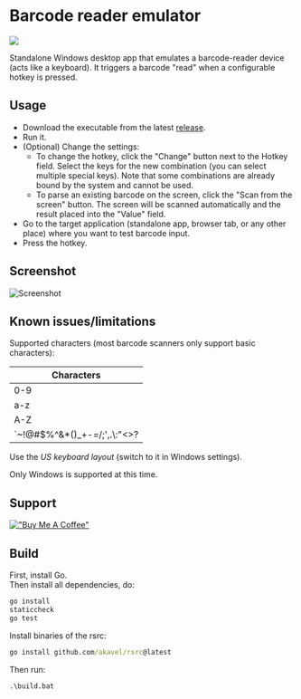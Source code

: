 # Barcode reader emulator

[<img src="https://github.com/oxcafedead/barcode-reader-emulator/raw/main/docs/barcode-emulator-logo.png">](https://oxcafedead.github.io/barcode-reader-emulator/)

Standalone Windows desktop app that emulates a barcode-reader device (acts like a keyboard). It triggers a barcode "read" when a configurable hotkey is pressed.

## Usage

- Download the executable from the latest [release](https://github.com/oxcafedead/barcode-reader-emulator/releases). 
- Run it.
- (Optional) Change the settings:
    - To change the hotkey, click the "Change" button next to the Hotkey field. Select the keys for the new combination (you can select multiple special keys). Note that some combinations are already bound by the system and cannot be used.
    - To parse an existing barcode on the screen, click the "Scan from the screen" button. The screen will be scanned automatically and the result placed into the "Value" field.
- Go to the target application (standalone app, browser tab, or any other place) where you want to test barcode input.
- Press the hotkey.

## Screenshot
![Screenshot](docs/screenshot.jpg)

## Known issues/limitations

Supported characters (most barcode scanners only support basic characters):

| Characters  |
| ------------- |
| 0-9  |
| a-z  |
| A-Z  |
| \`~!@#$%^&*()_+-=&sol;;',.&bsol;:"<>? |

Use the _US keyboard layout_ (switch to it in Windows settings).

Only Windows is supported at this time.

## Support
[!["Buy Me A Coffee"](https://www.buymeacoffee.com/assets/img/custom_images/orange_img.png)](https://www.buymeacoffee.com/vozhdaenko)

## Build
First, install Go.\
Then install all dependencies, do:
```cmd
go install
staticcheck
go test
```
Install binaries of the rsrc:
```cmd
go install github.com/akavel/rsrc@latest
```
Then run:
```
.\build.bat
```
